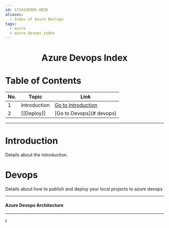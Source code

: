 ```yaml
---
id: 1734320985-HRZK
aliases:
  - Index of Azure Devlops
tags:
  - azure
  - azure_devops_index
---
```


<center>
<h1>Azure Devops Index </h1>
</center>

# Table of Contents


| No. | Topic               | Link                          |
|-----|-------------------  |-------------------------------|
| 1   | Introduction        | [Go to Introduction](#introduction)            |
| 2   | [[Deploy]]              | [Go to Devops](# devops)                  |

---

# Introduction
Details about the introduction.

# Devops
Details about how to publish and deploy your local projects to azure devops



---
#### Azure Devops Architecture
---

t
